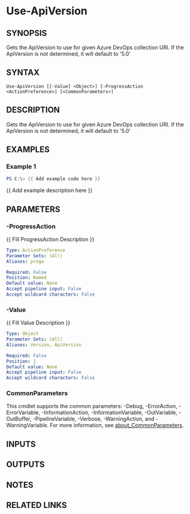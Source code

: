 ﻿---
external help file: AzureDevOpsApi-help.xml
Module Name: AzureDevOpsApi
online version:
schema: 2.0.0
---

# Use-ApiVersion

## SYNOPSIS
Gets the ApiVersion to use for given Azure DevOps collection URI.
If the ApiVersion is not determined, it will default to '5.0'

## SYNTAX

```
Use-ApiVersion [[-Value] <Object>] [-ProgressAction <ActionPreference>] [<CommonParameters>]
```

## DESCRIPTION
Gets the ApiVersion to use for given Azure DevOps collection URI.
If the ApiVersion is not determined, it will default to '5.0'

## EXAMPLES

### Example 1
```powershell
PS C:\> {{ Add example code here }}
```

{{ Add example description here }}

## PARAMETERS

### -ProgressAction
{{ Fill ProgressAction Description }}

```yaml
Type: ActionPreference
Parameter Sets: (All)
Aliases: proga

Required: False
Position: Named
Default value: None
Accept pipeline input: False
Accept wildcard characters: False
```

### -Value
{{ Fill Value Description }}

```yaml
Type: Object
Parameter Sets: (All)
Aliases: Version, ApiVersion

Required: False
Position: 1
Default value: None
Accept pipeline input: False
Accept wildcard characters: False
```

### CommonParameters
This cmdlet supports the common parameters: -Debug, -ErrorAction, -ErrorVariable, -InformationAction, -InformationVariable, -OutVariable, -OutBuffer, -PipelineVariable, -Verbose, -WarningAction, and -WarningVariable. For more information, see [about_CommonParameters](http://go.microsoft.com/fwlink/?LinkID=113216).

## INPUTS

## OUTPUTS

## NOTES

## RELATED LINKS
